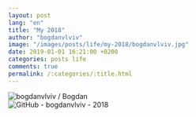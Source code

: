 ```yaml
---
layout: post
lang: "en"
title: "My 2018"
author: "bogdanvlviv"
image: "/images/posts/life/my-2018/bogdanvlviv.jpg"
date: 2019-01-01 16:21:00 +0200
categories: posts life
comments: true
permalink: /:categories/:title.html
---
```


<div class="picture">
  <img src="{{ "/images/posts/life/my-2018/bogdanvlviv.jpg" | absolute_url }}" title="bogdanvlviv / Bogdan">
</div>

<div class="picture">
  <img src="{{ "/images/posts/life/my-2018/github-800-2018.png" | absolute_url }}" title="GitHub - bogdanvlviv - 2018">
</div>
